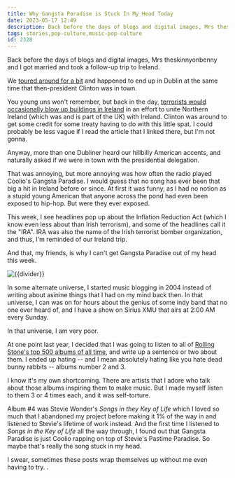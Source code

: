 ```yaml
---
title: Why Gangsta Paradise is Stuck In My Head Today
date: 2023-05-17 12:49
description: Back before the days of blogs and digital images, Mrs theskinnyonbenny and I got married and took a follow-up trip to Ireland.  We toured around for a bit and happened to end up in Dublin at the same time that then-president Clinton was in town.  You young uns won't remember, but back in the day, terrorists would occasionally blow up buildings in Ireland...
tags: stories,pop-culture,music-pop-culture
id: 2328
---
```

Back before the days of blogs and digital images, Mrs theskinnyonbenny and I got married and took a follow-up trip to Ireland.

We <a href="https://theskinnyonbenny.com/blog2/archives/113">toured around for a bit</a> and happened to end up in Dublin at the same time that then-president Clinton was in town.

You young uns won't remember, but back in the day, <a href="https://en.wikipedia.org/wiki/The_Troubles" target="_blank">terrorists would occasionally blow up buildings in Ireland</a> in an effort to unite Northern Ireland (which was and is part of the UK) with Ireland.  Clinton was around to get some credit for some treaty having to do with this little spat.  I could probably be less vague if I read the article that I linked there, but I'm not gonna.

Anyway, more than one Dubliner heard our hillbilly American accents, and naturally asked if we were in town with the presidential delegation.

That was annoying, but more annoying was how often the radio played Coolio's Gangsta Paradise.  I would guess that no song has ever been that big a hit in Ireland before or since.  At first it was funny, as I had no notion as a stupid young American that anyone across the pond had even been exposed to hip-hop.  But were they ever exposed.

This week, I see headlines pop up about the Inflation Reduction Act (which I know even less about than Irish terrorism), and some of the headlines call it the "IRA".  IRA was also the name of the Irish terrorist bomber organization, and thus, I'm reminded of our Ireland trip.

And that, my friends, is why I can't get Gangsta Paradise out of my head this week.

<img src="/img/greenline.gif" class="greenline" alt="{{divider}}" />

In some alternate universe, I started music blogging in 2004 instead of writing about asinine things that I had on my mind back then.  In that universe, I can was on for hours about the genius of some indy band that no one ever heard of, and I have a show on Sirius XMU that airs at 2:00 AM every Sunday.

In that universe, I am very poor.

At one point last year, I decided that I was going to listen to all of <a href="https://www.rollingstone.com/music/music-lists/best-albums-of-all-time-1062063/marvin-gaye-whats-going-on-4-1063232/">Rolling Stone's top 500 albums of all time</a>, and write up a sentence or two about them.  I ended up hating -- and I mean absolutely hating like you hate dead bunny rabbits -- albums number 2 and 3.  

I know it's my own shortcoming.  There are artists that I adore who talk about those albums inspiring them to make music.  But I made myself listen to them 3 or 4 times each, and it was self-torture.

Album #4 was Stevie Wonder's <i>Songs in they Key of Life</i> which I loved so much that I abandoned my project before making it 1% of the way in and listened to Stevie's lifetime of work instead.  And the first time I listened to <i>Songs in the Key of Life</i> all the way through, I found out that Gangsta Paradise is just Coolio rapping on top of Stevie's Pastime Paradise.  So maybe that's really the song stuck in my head.

I swear, sometimes these posts wrap themselves up without me even having to try.
.